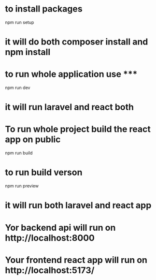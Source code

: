 # to install packages 
npm run setup 
# it will do both composer install and npm install

# to run whole application use ***
npm run dev 
# it will run laravel and react both

# To run whole project build the react app on public

npm run build

# to run build verson 
npm run preview
# it will run both laravel and react app

# Yor backend api will run on http://localhost:8000
# Your frontend react app will run on  http://localhost:5173/






